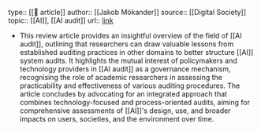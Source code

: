 type:: [[📝 article]]
author:: [[Jakob Mökander]] 
source:: [[Digital Society]]
topic:: [[AI]], [[AI audit]]
url:: [link](https://doi.org/10.1007/s44206-023-00074-y)

- This review article provides an insightful overview of the field of [[AI audit]], outlining that researchers can draw valuable lessons from established auditing practices in other domains to better structure [[AI]] system audits. It highlights the mutual interest of policymakers and technology providers in [[AI audit]] as a governance mechanism, recognising the role of academic researchers in assessing the practicability and effectiveness of various auditing procedures. The article concludes by advocating for an integrated approach that combines technology-focused and process-oriented audits, aiming for comprehensive assessments of [[AI]]'s design, use, and broader impacts on users, societies, and the environment over time.